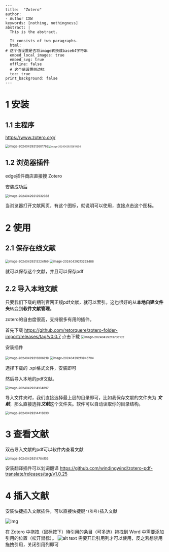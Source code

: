 ```text
---
title:  "Zotero"
author: 
- Author CXW
keywords: [nothing, nothingness]
abstract: |
  This is the abstract.

  It consists of two paragraphs.
  html:
# 这个值设置是否将image转换成base64字符串
  embed_local_images: true
  embed_svg: true
  offline: false
  # 这个值设置侧边栏
  toc: true
print_background: false
---
```







#  1 安装

## 1.1 主程序

https://www.zotero.org/

<img src="zotero.assets\image-20240429212601762.png" alt="image-20240429212601762" style="zoom: 67%;" /><img src="zotero.assets\\image-20240429212619554.png" alt="image-20240429212619554" style="zoom:50%;" />



## 1.2 浏览器插件

edge插件商店直接搜 Zotero

安装成功后 



<img src="zotero.assets\image-20240429212932338.png" alt="image-20240429212932338" style="zoom:67%;" />

当浏览器打开文献网页，有这个图标，就说明可以使用，直接点击这个图标。

# 2 使用

## 2.1 保存在线文献

<img src="zotero.assets\image-20240429213224169.png" alt="image-20240429213224169" style="zoom:67%;" />

<img src="zotero.assets\image-20240429213253488.png" alt="image-20240429213253488" style="zoom:67%;" />

就可以保存这个文献，并且可以保存pdf

## 2.2 导入本地文献

只要我们下载的期刊官网正规pdf文献，就可以索引。这也很好的从**本地自建文件夹**转变到**软件文献管理**。

zotero的自由度很高，支持很多有用的插件。

首先下载 https://github.com/retorquere/zotero-folder-import/releases/tag/v0.0.7 点击下载
<img src="zotero.assets\image-20240429213708102.png" alt="image-20240429213708102" style="zoom:67%;" />



安装插件 



<img src="zotero.assets\image-20240429213806219.png" alt="image-20240429213806219" style="zoom:67%;" />

<img src="zotero.assets\image-20240429213945704.png" alt="image-20240429213945704" style="zoom:67%;" />

 

选择下载的 .xpi格式文件，安装即可

然后导入本地的pdf文献。



<img src="zotero.assets\image-20240429214104897.png" alt="image-20240429214104897" style="zoom:67%;" />

导入文件夹时，我们直接选择最上层的目录即可，比如我保存文献的文件夹为 ***文献***，那么直接选择***文献***这个文件夹。软件可以自动读取你的目录结构。

<img src="zotero.assets\image-20240429214413633.png" alt="image-20240429214413633" style="zoom:67%;" />

# 3 查看文献

双击导入文献的pdf可以软件内查看文献

<img src="zotero.assets\image-20240429214704155.png" alt="image-20240429214704155" style="zoom:67%;" />

安装翻译插件可以划词翻译 https://github.com/windingwind/zotero-pdf-translate/releases/tag/v1.0.25

# 4 插入文献

安装快捷插入文献插件，可以直接快捷键```'(引号)```插入文献

![img](zotero.assets\215477177-c0a58567-a5e4-410c-a8d4-c1207fab02b0-1714405234335-3.gif)

在 Zotero 中拖拽（鼠标按下）待引用的条目（可多选）拖拽到 Word 中需要添加引用的位置（松开鼠标）。
![alt text](zotero.assets/image.png)
需要开启引用列才可以使用，反之若想禁用拖拽引用，关闭引用列即可 

